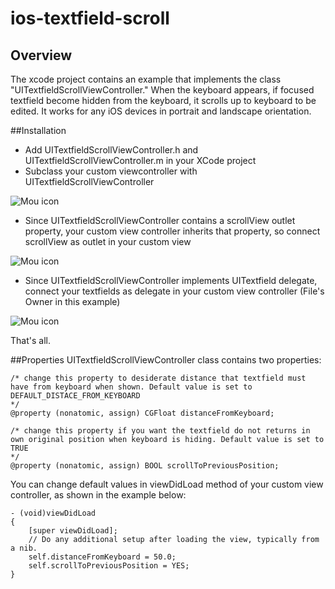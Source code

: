 # ios-textfield-scroll
## Overview

The xcode project contains an example that implements the class "UITextfieldScrollViewController." When the keyboard appears, if focused textfield become hidden from the keyboard, it scrolls up to keyboard to be edited. It works for any iOS devices in portrait and landscape orientation.

##Installation
* Add UITextfieldScrollViewController.h and UITextfieldScrollViewController.m in your XCode project 
* Subclass your custom viewcontroller with UITextfieldScrollViewController

![Mou icon](https://raw.github.com/mikthebig/ios-textfield-scroll/master/assets/asset_01.png)

* Since UITextfieldScrollViewController contains a scrollView outlet property, your custom view controller inherits that property, so connect scrollView as outlet in your custom view

![Mou icon](https://raw.github.com/mikthebig/ios-textfield-scroll/master/assets/asset_02.png)

* Since UITextfieldScrollViewController implements UITextfield delegate, connect your textfields as delegate in your custom view controller (File's Owner in this example)

![Mou icon](https://raw.github.com/mikthebig/ios-textfield-scroll/master/assets/asset_03.png)

That's all.

##Properties
UITextfieldScrollViewController class contains two properties:

	/* change this property to desiderate distance that textfield must have from keyboard when shown. Default value is set to DEFAULT_DISTACE_FROM_KEYBOARD
	*/
	@property (nonatomic, assign) CGFloat distanceFromKeyboard;
	
	/* change this property if you want the textfield do not returns in own original position when keyboard is hiding. Default value is set to TRUE
	*/
	@property (nonatomic, assign) BOOL scrollToPreviousPosition;
	
You can change default values in viewDidLoad method of your custom view controller, as shown in the example below:

	- (void)viewDidLoad
	{
    	[super viewDidLoad];
		// Do any additional setup after loading the view, typically from a nib.
    	self.distanceFromKeyboard = 50.0;
    	self.scrollToPreviousPosition = YES;
	}
